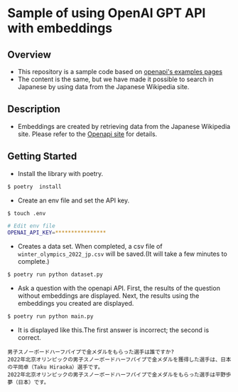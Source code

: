 # Sample of using OpenAI GPT API with embeddings

## Overview

- This repository is a sample code based on [openapi's examples pages](https://github.com/openai/openai-cookbook/blob/main/examples/Question_answering_using_embeddings.ipynb)
- The content is the same, but we have made it possible to search in Japanese by using data from the Japanese Wikipedia site.

## Description

- Embeddings are created by retrieving data from the Japanese Wikipedia site. Please refer to the [Openapi site](https://github.com/openai/openai-cookbook/blob/793384ff3bfe30be9479e24ab93ec2a6b4fa9ff8/examples/Embedding_Wikipedia_articles_for_search.ipynb) for details.

## Getting Started

- Install the library with poetry.

```bash
$ poetry  install
```

- Create an env file and set the API key.

```bash
$ touch .env

# Edit env file
OPENAI_API_KEY=****************

```

- Creates a data set. When completed, a csv file of `winter_olympics_2022_jp.csv` will be saved.(It will take a few minutes to complete.)

```bash
$ poetry run python dataset.py
```

- Ask a question with the openapi API. First, the results of the question without embeddings are displayed. Next, the results using the embeddings you created are displayed.

```bash
$ poetry run python main.py
```

- It is displayed like this.The first answer is incorrect; the second is correct.

```
男子スノーボードハーフパイプで金メダルをもらった選手は誰ですか?
2022年北京オリンピックの男子スノーボードハーフパイプで金メダルを獲得した選手は、日本の平岡卓（Taku Hiraoka）選手です。
2022年北京オリンピックの男子スノーボードハーフパイプで金メダルをもらった選手は平野歩夢（日本）です。
```


